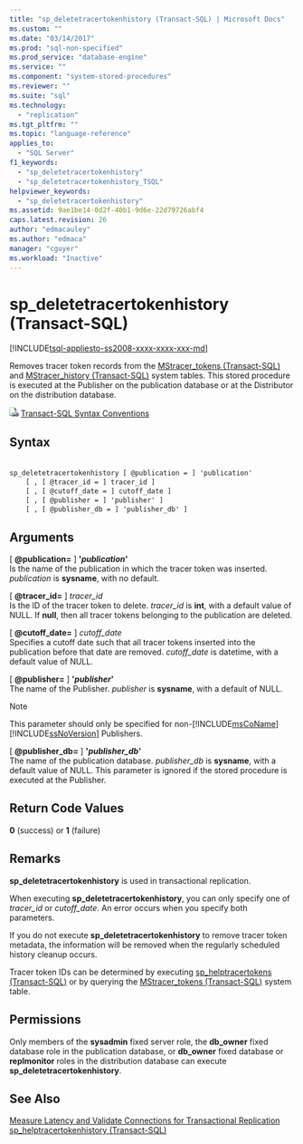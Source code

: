 ```yaml
---
title: "sp_deletetracertokenhistory (Transact-SQL) | Microsoft Docs"
ms.custom: ""
ms.date: "03/14/2017"
ms.prod: "sql-non-specified"
ms.prod_service: "database-engine"
ms.service: ""
ms.component: "system-stored-procedures"
ms.reviewer: ""
ms.suite: "sql"
ms.technology: 
  - "replication"
ms.tgt_pltfrm: ""
ms.topic: "language-reference"
applies_to: 
  - "SQL Server"
f1_keywords: 
  - "sp_deletetracertokenhistory"
  - "sp_deletetracertokenhistory_TSQL"
helpviewer_keywords: 
  - "sp_deletetracertokenhistory"
ms.assetid: 9ae1be14-0d2f-40b1-9d6e-22d79726abf4
caps.latest.revision: 26
author: "edmacauley"
ms.author: "edmaca"
manager: "cguyer"
ms.workload: "Inactive"
---
```

# sp_deletetracertokenhistory (Transact-SQL)
[!INCLUDE[tsql-appliesto-ss2008-xxxx-xxxx-xxx-md](../../includes/tsql-appliesto-ss2008-xxxx-xxxx-xxx-md.md)]

  Removes tracer token records from the [MStracer_tokens &#40;Transact-SQL&#41;](../../relational-databases/system-tables/mstracer-tokens-transact-sql.md) and [MStracer_history &#40;Transact-SQL&#41;](../../relational-databases/system-tables/mstracer-history-transact-sql.md) system tables. This stored procedure is executed at the Publisher on the publication database or at the Distributor on the distribution database.  
  
 ![Topic link icon](../../database-engine/configure-windows/media/topic-link.gif "Topic link icon") [Transact-SQL Syntax Conventions](../../t-sql/language-elements/transact-sql-syntax-conventions-transact-sql.md)  
  
## Syntax  
  
```  
  
sp_deletetracertokenhistory [ @publication = ] 'publication'   
    [ , [ @tracer_id = ] tracer_id ]  
    [ , [ @cutoff_date = ] cutoff_date ]  
    [ , [ @publisher = ] 'publisher' ]   
    [ , [ @publisher_db = ] 'publisher_db' ]  
```  
  
## Arguments  
 [ **@publication=** ] **'***publication***'**  
 Is the name of the publication in which the tracer token was inserted. *publication* is **sysname**, with no default.  
  
 [ **@tracer_id=** ] *tracer_id*  
 Is the ID of the tracer token to delete. *tracer_id* is **int**, with a default value of NULL. If **null**, then all tracer tokens belonging to the publication are deleted.  
  
 [ **@cutoff_date=** ] *cutoff_date*  
 Specifies a cutoff date such that all tracer tokens inserted into the publication before that date are removed. *cutoff_date* is datetime, with a default value of NULL.  
  
 [ **@publisher=** ] **'***publisher***'**  
 The name of the Publisher. *publisher* is **sysname**, with a default of NULL.  
  
> [!NOTE]  
>  This parameter should only be specified for non-[!INCLUDE[msCoName](../../includes/msconame-md.md)][!INCLUDE[ssNoVersion](../../includes/ssnoversion-md.md)] Publishers.  
  
 [ **@publisher_db=** ] **'***publisher_db***'**  
 The name of the publication database. *publisher_db* is **sysname**, with a default value of NULL. This parameter is ignored if the stored procedure is executed at the Publisher.  
  
## Return Code Values  
 **0** (success) or **1** (failure)  
  
## Remarks  
 **sp_deletetracertokenhistory** is used in transactional replication.  
  
 When executing **sp_deletetracertokenhistory**, you can only specify one of *tracer_id* or *cutoff_date*. An error occurs when you specify both parameters.  
  
 If you do not execute **sp_deletetracertokenhistory** to remove tracer token metadata, the information will be removed when the regularly scheduled history cleanup occurs.  
  
 Tracer token IDs can be determined by executing [sp_helptracertokens &#40;Transact-SQL&#41;](../../relational-databases/system-stored-procedures/sp-helptracertokens-transact-sql.md) or by querying the [MStracer_tokens &#40;Transact-SQL&#41;](../../relational-databases/system-tables/mstracer-tokens-transact-sql.md) system table.  
  
## Permissions  
 Only members of the **sysadmin** fixed server role, the **db_owner** fixed database role in the publication database, or **db_owner** fixed database or **replmonitor** roles in the distribution database can execute **sp_deletetracertokenhistory**.  
  
## See Also  
 [Measure Latency and Validate Connections for Transactional Replication](../../relational-databases/replication/monitor/measure-latency-and-validate-connections-for-transactional-replication.md)   
 [sp_helptracertokenhistory &#40;Transact-SQL&#41;](../../relational-databases/system-stored-procedures/sp-helptracertokenhistory-transact-sql.md)  
  
  
